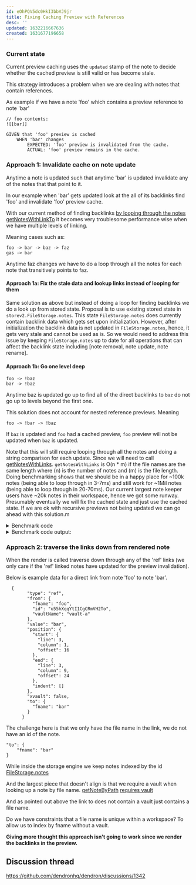 ```yaml
---
id: eOhPQV5dc0HkI3bbVJ9jr
title: Fixing Caching Preview with References
desc: ''
updated: 1632216667636
created: 1631677196658
---
```


### Current state
Current preview caching uses the `updated` stamp of the note to decide whether the cached preview is still valid or has become stale.

This strategy introduces a problem when we are dealing with notes that contain references. 

As example if we have a note 'foo' which contains a preview reference to note 'bar' 
```
// foo contents:
![[bar]]
```

```
GIVEN that 'foo' preview is cached 
    WHEN 'bar' changes
        EXPECTED: 'foo' preview is invalidated from the cache.
        ACTUAL: 'foo' preview remains in the cache.
```

### Approach 1: Invalidate cache on note update
Anytime a note is updated such that anytime 'bar' is updated invalidate any of the notes that that point to it. 

In our example when 'bar' gets updated look at the all of its backlinks find 'foo' and invalidate 'foo' preview cache.

With our current method of finding backlinks [by looping through the notes getNotesWithLinkTo](https://github.com/dendronhq/dendron/blob/master/packages/common-all/src/dnode.ts#L781-L800) it becomes very troublesome performance wise when we have multiple levels of linking. 

Meaning cases such as:
```
foo -> bar -> baz -> faz
gas -> bar
```
Anytime faz changes we have to do a loop through all the notes for each note that transitively points to faz.

#### Approach 1a: Fix the stale data and lookup links instead of looping for them
Same solution as above but instead of doing a loop for finding backlinks we do a look up from stored state. Proposal is to use existing stored state in `storev2.FileStorage.notes`. This state `FileStorage.notes` does currently contain backlink data which gets set upon initialization. However, after initialization the backlink data is not updated in `FileStorage.notes`, hence, it gets very stale and cannot be used as is. So we would need to address this issue by keeping `FileStorage.notes` up to date for all operations that can affect the backlink state including [note removal, note update, note rename].

#### Approach 1b: Go one level deep


```
foo -> !baz 
bar -> !baz
```

Anytime baz is updated go up to find all of the direct backlinks to `baz` do not go up to levels beyond the first one. 


This solution does not account for nested reference previews. Meaning
```
foo -> !bar -> !baz
```
If `baz` is updated and `foo` had a cached preview, `foo` preview will not be updated when `baz` is updated. 

Note that this will still require looping through all the notes and doing a string comparison for each update. Since we will need to call [getNotesWithLinks](https://github.com/dendronhq/dendron/blob/master/packages/common-all/src/dnode.ts#L783-L802). 
`getNotesWithLinks` is O(n * m) if the file names are the same length where (n) is the number of notes and (m) is the file length. Doing benchmarking shows that we should be in a happy place for ~100k notes (being able to loop through in 3-7ms) and still work for ~1Mil notes (being able to loop through in 20-70ms). Our current largest note keeper users have ~20k notes in their workspace, hence we got some runway. Presumably eventually we will fix the cached state and just use the cached state. If we are ok with recursive previews not being updated we can go ahead with this solution.m
 

<details>
<summary>
Benchmark code
</summary>

```
import { v4 as uuidv4 } from 'uuid';

export const uuid = () => {
  return uuidv4();
};

function createSingleId(howManyUuidsInOneId1: number) {
  let id = '';
  for (let j = 0; j < howManyUuidsInOneId1; j++) {
    id += uuid();
  }
  return id;
}

function generate(howManyIds: number, howManyUuidsInOneId: number) {
  const ids = [];
  for (let i = 0; i < howManyIds; i++) {
    ids.push(createSingleId(howManyUuidsInOneId));
  }
  return ids;
}

const main = (howManyIds: number, howManyUuidsInOneId:number) => {

  const ids = generate(howManyIds, howManyUuidsInOneId);

  const toFind = createSingleId(howManyUuidsInOneId);

  console.log(`Sample id being compared: '${toFind}'`);

  const before = new Date().getTime();

  ids.filter(id => id === toFind);

  console.log(`Took '${new Date().getTime() - before}ms' to loop through and equal compare '${howManyIds}' when stacked '${howManyUuidsInOneId}' in single id`);
};
main(100000, 3);
main(100000, 1);
main(1000000, 3);
main(1000000, 1);
```
</details>

<details>
<summary>
Benchmark code output:
</summary>

```
Sample id being compared: '261e8f8c-8e97-40c8-8059-162946183917f5c38160-47fe-4a82-b069-3624000c82c4548b9878-a620-48ad-891a-9f3c1bc149ca'
Took '7ms' to loop through and equal compare '100000' when stacked '3' in single id
Sample id being compared: 'dc25aff2-d82b-4b53-be4d-dc8825857bb7'
Took '3ms' to loop through and equal compare '100000' when stacked '1' in single id
Sample id being compared: '634f88c1-64ef-4b2d-813a-8b76281697186eb503a4-ef98-43c2-87dc-c437c111a2b94c12c2f6-58b2-431e-a700-cbe8494eb244'
Took '72ms' to loop through and equal compare '1000000' when stacked '3' in single id
Sample id being compared: '509283b2-dff0-4c23-a949-369b136a6ff6'
Took '18ms' to loop through and equal compare '1000000' when stacked '1' in single id
```
</details>

### Approach 2: traverse the links down from rendered note
When the render is called traverse down through any of the 'ref' links (we only care if the 'ref' linked notes have updated for the preview invalidation). 

Below is example data for a direct link from note 'foo' to note 'bar'. 

```
  {
        "type": "ref",
        "from": {
          "fname": "foo",
          "id": "u55hXqqYtI1CgCRmVH2To",
          "vaultName": "vault-a"
        },
        "value": "bar",
        "position": {
          "start": {
            "line": 3,
            "column": 1,
            "offset": 16
          },
          "end": {
            "line": 3,
            "column": 9,
            "offset": 24
          },
          "indent": []
        },
        "xvault": false,
        "to": {
          "fname": "bar"
        }
      }
```

The challenge here is that we only have the file name in the link, we do not have an id of the note.
```
"to": {
    "fname": "bar"
}
```

While inside the storage engine we keep notes indexed by the id [FileStorage.notes](https://github.com/dendronhq/dendron/blob/master/packages/engine-server/src/drivers/file/storev2.ts#L74)

And the largest piece that doesn't align is that we require a vault when looking up a note by file name.
[getNoteByPath](https://github.com/dendronhq/dendron/blob/master/packages/engine-server/src/engineClient.ts#L221)
[requires vault](https://github.com/dendronhq/dendron/blob/master/packages/common-all/src/types/typesv2.ts#L227-L228)

And as pointed out above the link to does not contain a vault just contains a file name. 

Do we have constraints that a file name is unique within a workspace? To allow us to index by fname without a vault. 

**Giving more thought this approach isn't going to work since we render the backlinks in the preview.**

## Discussion thread
https://github.com/dendronhq/dendron/discussions/1342


  

